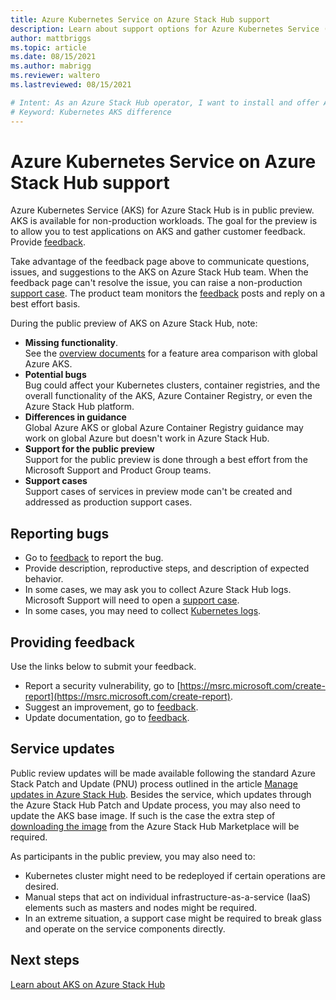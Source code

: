 ```yaml
---
title: Azure Kubernetes Service on Azure Stack Hub support
description: Learn about support options for Azure Kubernetes Service (ASK) on Azure Stack Hub.
author: mattbriggs
ms.topic: article
ms.date: 08/15/2021
ms.author: mabrigg
ms.reviewer: waltero
ms.lastreviewed: 08/15/2021

# Intent: As an Azure Stack Hub operator, I want to install and offer Azure Kubernetes Service on Azure Stack Hub so my supported user can offer containerized solutions.
# Keyword: Kubernetes AKS difference
---
```


# Azure Kubernetes Service on Azure Stack Hub support

Azure Kubernetes Service (AKS) for Azure Stack Hub is in public preview. AKS is available for non-production workloads. The goal for the preview is to allow you to test applications on AKS and gather customer feedback. Provide [feedback](https://aka.ms/aks-ash-feedback).

Take advantage of the feedback page above to communicate questions, issues, and suggestions to the AKS on Azure Stack Hub team. When the feedback page can't resolve the issue, you can raise a non-production [support case](../operator/azure-stack-help-and-support-overview.md). The product team monitors the [feedback](https://aka.ms/aks-ash-feedback) posts and reply on a best effort basis.

During the public preview of AKS on Azure Stack Hub, note:

 - **Missing functionality**.  
   See the [overview documents](aks-overview.md) for a feature area comparison with global Azure AKS.
 - **Potential bugs**  
   Bug could affect your Kubernetes clusters, container registries, and the overall functionality of the AKS, Azure Container Registry, or even the Azure Stack Hub platform.
 - **Differences in guidance**  
   Global Azure AKS or global Azure Container Registry guidance may work on global Azure but doesn't work in Azure Stack Hub.
 - **Support for the public preview**  
   Support for the public preview is done through a best effort from the Microsoft Support and Product Group teams.
 - **Support cases**  
   Support cases of services in preview mode can't be created and addressed as production support cases.

## Reporting bugs

 - Go to [feedback](https://aka.ms/aks-ash-feedback) to report the bug.
 - Provide description, reproductive steps, and description of expected behavior.
 - In some cases, we may ask you to collect Azure Stack Hub logs. Microsoft Support will need to open a [support case](../operator/azure-stack-help-and-support-overview.md).
 - In some cases, you may need to collect [Kubernetes logs](aks-troubleshoot.md).

## Providing feedback

Use the links below to submit your feedback.

 - Report a security vulnerability, go to [https://msrc.microsoft.com/create-report](https://msrc.microsoft.com/create-report).
 - Suggest an improvement, go to [feedback](https://aka.ms/aks-ash-feedback).
 - Update documentation, go to [feedback](https://aka.ms/aks-ash-feedback).

## Service updates

Public review updates will be made available following the standard Azure Stack Patch and Update (PNU) process outlined in the article [Manage updates in Azure Stack Hub](../operator/azure-stack-updates.md). Besides the service, which updates through the Azure Stack Hub Patch and Update process, you may also need to update the AKS base image. If such is the case the extra step of [downloading the image](../operator/azure-stack-download-azure-marketplace-item.md) from the Azure Stack Hub Marketplace will be required.

As participants in the public preview, you may also need to:

 - Kubernetes cluster might need to be redeployed if certain operations are desired.
 - Manual steps that act on individual infrastructure-as-a-service (IaaS) elements such as masters and nodes might be required.
 - In an extreme situation, a support case might be required to break glass and operate on the service components directly.

## Next steps

[Learn about AKS on Azure Stack Hub](aks-overview.md)
